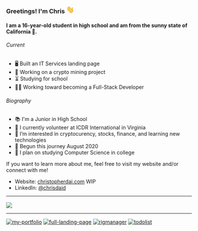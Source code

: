 ### Greetings! I'm Chris <img src="https://raw.githubusercontent.com/chrisdaid/chrisdaid/main/wave.gif" width="22px">

<h4>I am a 16-year-old student in high school and am from the sunny state of California 🌴.</h4>

<h6>Current</h6>
<ul>
	<li>🖥️ Built an IT Services landing page</li>
	<li>💸 Working on a crypto mining project</li>
	<li>⏳ Studying for school</li>
	<li>👨‍💻 Working toward becoming a Full-Stack Developer</li>
</ul>

<h6>Biography</h6>
<ul>
	<li>📚 I'm a Junior in High School</li>
	<li>🏢 I currently volunteer at ICDR International in Virginia</li>
	<li>👀 I’m interested in cryptocurency, stocks, finance, and learning new technologies</li>
	<li>🌱 Begun this journey August 2020</li>
	<li>🧠 I plan on studying Computer Science in college</li>
</ul>
If you want to learn more about me, feel free to visit my website and/or connect with me!

- Website: [christopherdai.com](http://christopherdai.com) WIP
- LinkedIn: [@chrisdaid](http://linkedin.com/in/chrisdaid)

---

<a href="https://github.com/chrisdaid/">
<img align = "center" src="https://readme-q35s9p6nl-chrisdaid.vercel.app/api?username=chrisdaid&show_icons=true&theme=ayu-mirage&count_private=true"></img>
</a>

---

[![my-portfolio](https://readme-q35s9p6nl-chrisdaid.vercel.app/api/pin/?username=chrisdaid&repo=my-portfolio&theme=ayu-mirage)](https://github.com/chrisdaid/my-portfolio)
[![full-landing-page](https://readme-q35s9p6nl-chrisdaid.vercel.app/api/pin/?username=chrisdaid&repo=full-landing-page&theme=ayu-mirage)](https://github.com/chrisdaid/full-landing-page)
[![rigmanager](https://readme-q35s9p6nl-chrisdaid.vercel.app/api/pin/?username=chrisdaid&repo=rigmanager&theme=ayu-mirage)](https://github.com/chrisdaid/rigmanager)
[![todolist](https://readme-q35s9p6nl-chrisdaid.vercel.app/api/pin/?username=chrisdaid&repo=todolist&theme=ayu-mirage)](https://github.com/chrisdaid/todolist)



